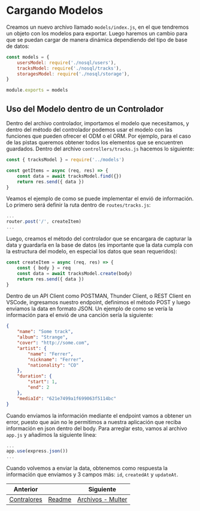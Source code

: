 # Cargando Modelos

Creamos un nuevo archivo llamado `models/index.js`, en el que tendremos un objeto con los modelos para exportar. Luego haremos un cambio para que se puedan cargar de manera dinámica dependiendo del tipo de base de datos:

```js
const models = {
    usersModel: require('./nosql/users'),
    tracksModel: require('./nosql/tracks'),
    storagesModel: require('./nosql/storage'),
}

module.exports = models
```

## Uso del Modelo dentro de un Controlador

Dentro del archivo controlador, importamos el modelo que necesitamos, y dentro del método del controlador podemos usar el modelo con las funciones que pueden ofrecer el ODM o el ORM. Por ejemplo, para el caso de las pistas queremos obtener todos los elementos que se encuentren guardados. Dentro del archivo `controllers/tracks.js` hacemos lo siguiente:

```js
const { tracksModel } = require('../models')

const getItems = async (req, res) => {
    const data = await tracksModel.find({})
    return res.send({ data })
}
```

Veamos el ejemplo de como se puede implementar el envió de información. Lo primero será definir la ruta dentro de `routes/tracks.js`:

```js
...
router.post('/', createItem)
...
```

Luego, creamos el método del controlador que se encargara de capturar la data y guardarla en la base de datos (es importante que la data cumpla con la estructura del modelo, en especial los datos que sean requeridos):

```js
const createItem = async (req, res) => {
    const { body } = req
    const data = await tracksModel.create(body)
    return res.send({ data })
}
```

Dentro de un API Client como POSTMAN, Thunder Client, o REST Client en VSCode, ingresamos nuestro endpoint, definimos el método POST y luego enviamos la data en formato JSON. Un ejemplo de como se vería la información para el envió de una canción sería la siguiente:

```json
{
    "name": "Some track",
    "album": "Strange",
    "cover": "http://some.com",
    "artist": {
        "name": "Ferrer",
        "nickname": "Ferrer",
        "nationality": "CO"
    },
    "duration": {
        "start": 1,
        "end": 2 
    },
    "mediaId": "621e7499a1f699063f5114bc"
}
```

Cuando enviamos la información mediante el endpoint vamos a obtener un error, puesto que aún no le permitimos a nuestra aplicación que reciba información en json dentro del body. Para arreglar esto, vamos al archivo `app.js` y añadimos la siguiente línea:

```js
...
app.use(express.json())
...
```

Cuando volvemos a enviar la data, obtenemos como respuesta la información que enviamos y 3 campos más: `id`, `createdAt` y `updateAt`.

| Anterior                         |                        | Siguiente                                 |
| -------------------------------- | ---------------------- | ----------------------------------------- |
| [Contralores](06_Contralores.md) | [Readme](../README.md) | [Archivos - Multer](08_Archivo_Multer.md) |
